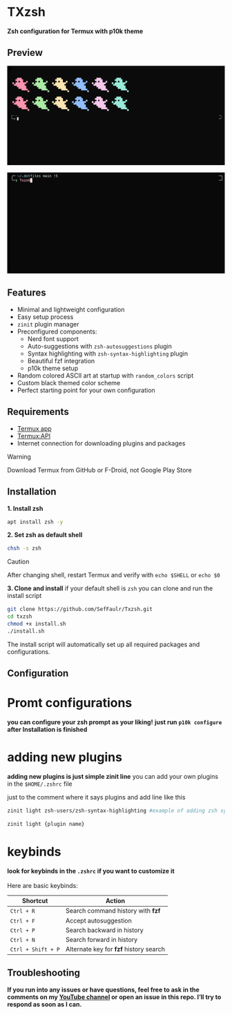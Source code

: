 
# TXzsh

**Zsh configuration for Termux with p10k theme**

## Preview

![initial_look](./logo1.jpg)

![completion](./logo2.jpg)

## Features

- Minimal and lightweight configuration
- Easy setup process
- `zinit` plugin manager
- Preconfigured components:
    - Nerd font support
    - Auto-suggestions with `zsh-autosuggestions` plugin
    - Syntax highlighting with `zsh-syntax-highlighting` plugin
    - Beautiful fzf integration
    - p10k theme setup
- Random colored ASCII art at startup with `random_colors` script
- Custom black themed color scheme
- Perfect starting point for your own configuration

## Requirements

- [Termux app](https://github.com/termux/termux-app/releases/)
- [Termux:API](https://github.com/termux/termux-api/releases)
- Internet connection for downloading plugins and packages

> [!WARNING]  
> Download Termux from GitHub or F-Droid, not Google Play Store

## Installation

**1. Install zsh**
```bash
apt install zsh -y
```

**2. Set zsh as default shell**
```bash
chsh -s zsh
```

> [!CAUTION]  
> After changing shell, restart Termux and verify with `echo $SHELL` or `echo $0`

**3. Clone and install**
if your default shell is `zsh` you can clone and run the install script 
```bash
git clone https://github.com/SefFaulr/Txzsh.git
cd txzsh
chmod +x install.sh
./install.sh
```

The install script will automatically set up all required packages and configurations.

## Configuration


# Promt  configurations
**you can configure your zsh prompt as your liking!**
**just run `p10k configure` after Installation is finished**

# adding new plugins
**adding new plugins is just simple zinit line**
you can add your own plugins in the `$HOME/.zshrc` file

just to the comment where it says plugins and add line like this

```bash
zinit light zsh-users/zsh-syntax-highlighting #example of adding zsh syntax highlighting
```


```bash
zinit light {plugin name} 
```
# keybinds
**look for keybinds in the `.zshrc` if you want to customize it**
<br></br>
Here are basic keybinds:

| Shortcut       | Action                                |
|----------------|----------------------------------------|
| `Ctrl + R`     | Search command history with **fzf**    |
| `Ctrl + F`     | Accept autosuggestion                  |
| `Ctrl + P`     | Search backward in history             |
| `Ctrl + N`     | Search forward in history              |
| `Ctrl + Shift + P` | Alternate key for **fzf** history search |

## Troubleshooting

**If you run into any issues or have questions, feel free to ask in the comments on my [YouTube channel](https://www.youtube.com/@Bayonet7) or open an issue in this repo. I’ll try to respond as soon as I can.**


